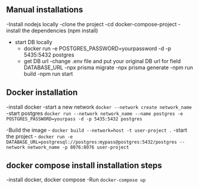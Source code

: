 ## Manual installations
 -Install nodejs locally
 -clone the project
 -cd docker-compose-project
 -install the dependencies (npm install)
 - start DB locally
    - docker run -e POSTGRES_PASSWORD=yourpassword -d -p 5435:5432 postgres
    - get DB url
 -change .env file and put your original DB url for field DATABASE_URL
 -npx prisma migrate
 -npx prisma generate
 -npm run build
 -npm run start

 ## Docker installation
 -install docker
 -start a new network `docker --network create network_name`
 -start postgres `docker run --network network_name --name postgres -e POSTGRES_PASSWORD=yourpass -d -p 5435:5432 postgres`

 -Build the image - `docker build --network=host -t user-project .`
 -start the project - `docker run -e DATABASE_URL=postgresql://postgres:mypass@postgres:5432/postgres --network network_name -p 8076:8076 user-project`

 ## docker compose install installation steps
 -install docker, docker compose
 -Run `docker-compose up`


 